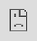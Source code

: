 ```yaml
---
layout: post
title:  "54 Small Business Ideas for Anyone Who Wants to Run Their Own Business"
date:   2021-10-23 11:02:58 +0200
categories: sales
image: /images/posts/small-business-ideas.jpg
---
```


Airbnb Co-founder, Brian Chesky, said, "If we tried to think of a good idea, we wouldn’t have been able to think of a good idea. You just have to find the solution for a problem in your own life."

If you’re like Brian and you’ve already thought about a solution for a problem you encounter in your life — or you’re on the path to doing so — then starting a small business may be in your future. It may also be for you if you dream of clocking out of your nine-to-five job for the last time and becoming your own boss.

But while you might feel ready for a new venture and passionate about your idea, you might be looking for some direction.

Best Small Business Ideas
=======

Handyman
-----------

<img alt="Handyman website homepage picturing four images of handymen helping clients with tasks " src="https://blog.hubspot.com/hs-fs/hubfs/Google%20Drive%20Integration/53%20Small%20Business%20Ideas%20for%20Anyone%20Who%20Wants%20to%20Run%20Their%20Own%20Business-Mar-12-2021-12-15-26-38-AM.png?width=650&amp;name=53%20Small%20Business%20Ideas%20for%20Anyone%20Who%20Wants%20to%20Run%20Their%20Own%20Business-Mar-12-2021-12-15-26-38-AM.png" title="" width="650" style="margin-left: auto; margin-right: auto; display: block; width: 650px;" srcset="https://blog.hubspot.com/hs-fs/hubfs/Google%20Drive%20Integration/53%20Small%20Business%20Ideas%20for%20Anyone%20Who%20Wants%20to%20Run%20Their%20Own%20Business-Mar-12-2021-12-15-26-38-AM.png?width=325&amp;name=53%20Small%20Business%20Ideas%20for%20Anyone%20Who%20Wants%20to%20Run%20Their%20Own%20Business-Mar-12-2021-12-15-26-38-AM.png 325w, https://blog.hubspot.com/hs-fs/hubfs/Google%20Drive%20Integration/53%20Small%20Business%20Ideas%20for%20Anyone%20Who%20Wants%20to%20Run%20Their%20Own%20Business-Mar-12-2021-12-15-26-38-AM.png?width=650&amp;name=53%20Small%20Business%20Ideas%20for%20Anyone%20Who%20Wants%20to%20Run%20Their%20Own%20Business-Mar-12-2021-12-15-26-38-AM.png 650w, https://blog.hubspot.com/hs-fs/hubfs/Google%20Drive%20Integration/53%20Small%20Business%20Ideas%20for%20Anyone%20Who%20Wants%20to%20Run%20Their%20Own%20Business-Mar-12-2021-12-15-26-38-AM.png?width=975&amp;name=53%20Small%20Business%20Ideas%20for%20Anyone%20Who%20Wants%20to%20Run%20Their%20Own%20Business-Mar-12-2021-12-15-26-38-AM.png 975w, https://blog.hubspot.com/hs-fs/hubfs/Google%20Drive%20Integration/53%20Small%20Business%20Ideas%20for%20Anyone%20Who%20Wants%20to%20Run%20Their%20Own%20Business-Mar-12-2021-12-15-26-38-AM.png?width=1300&amp;name=53%20Small%20Business%20Ideas%20for%20Anyone%20Who%20Wants%20to%20Run%20Their%20Own%20Business-Mar-12-2021-12-15-26-38-AM.png 1300w, https://blog.hubspot.com/hs-fs/hubfs/Google%20Drive%20Integration/53%20Small%20Business%20Ideas%20for%20Anyone%20Who%20Wants%20to%20Run%20Their%20Own%20Business-Mar-12-2021-12-15-26-38-AM.png?width=1625&amp;name=53%20Small%20Business%20Ideas%20for%20Anyone%20Who%20Wants%20to%20Run%20Their%20Own%20Business-Mar-12-2021-12-15-26-38-AM.png 1625w, https://blog.hubspot.com/hs-fs/hubfs/Google%20Drive%20Integration/53%20Small%20Business%20Ideas%20for%20Anyone%20Who%20Wants%20to%20Run%20Their%20Own%20Business-Mar-12-2021-12-15-26-38-AM.png?width=1950&amp;name=53%20Small%20Business%20Ideas%20for%20Anyone%20Who%20Wants%20to%20Run%20Their%20Own%20Business-Mar-12-2021-12-15-26-38-AM.png 1950w" sizes="(max-width: 650px) 100vw, 650px">
Are you always fixing things around the house? Often on-call when friends need small projects completed? Create a website, conduct a competitive analysis to determine what your time and expertise are worth, and turn to the friends you’ve helped before for referrals.

Woodworker
-----------
Similarly, if you have a passion for crafting beautiful furniture or other home goods out of wood, that could be a small business niche for you. Get started by listing a few of your pieces on sites like Etsy. Once you build a following, consider starting a website, accepting custom orders, or expanding to refinishing work and upholstery.

Online Dating Consultant
-----------
Dating consultants usually charge for their time. They help people create successful online dating profiles, source possible matches from outside the typical online channels, and offer a level of personalization that a site like Tinder can’t. Think you’ve got a knack for the match? This might be the business for you.

Sewing and Alteration Specialist
-----------
<img alt="Small business sewing and alteration specialist measuring a person's chest for a suit" src="https://blog.hubspot.com/hs-fs/hubfs/Google%20Drive%20Integration/53%20Small%20Business%20Ideas%20for%20Anyone%20Who%20Wants%20to%20Run%20Their%20Own%20Business-3.png?width=650&amp;name=53%20Small%20Business%20Ideas%20for%20Anyone%20Who%20Wants%20to%20Run%20Their%20Own%20Business-3.png" title="" width="650" style="margin-left: auto; margin-right: auto; display: block; width: 650px;" srcset="https://blog.hubspot.com/hs-fs/hubfs/Google%20Drive%20Integration/53%20Small%20Business%20Ideas%20for%20Anyone%20Who%20Wants%20to%20Run%20Their%20Own%20Business-3.png?width=325&amp;name=53%20Small%20Business%20Ideas%20for%20Anyone%20Who%20Wants%20to%20Run%20Their%20Own%20Business-3.png 325w, https://blog.hubspot.com/hs-fs/hubfs/Google%20Drive%20Integration/53%20Small%20Business%20Ideas%20for%20Anyone%20Who%20Wants%20to%20Run%20Their%20Own%20Business-3.png?width=650&amp;name=53%20Small%20Business%20Ideas%20for%20Anyone%20Who%20Wants%20to%20Run%20Their%20Own%20Business-3.png 650w, https://blog.hubspot.com/hs-fs/hubfs/Google%20Drive%20Integration/53%20Small%20Business%20Ideas%20for%20Anyone%20Who%20Wants%20to%20Run%20Their%20Own%20Business-3.png?width=975&amp;name=53%20Small%20Business%20Ideas%20for%20Anyone%20Who%20Wants%20to%20Run%20Their%20Own%20Business-3.png 975w, https://blog.hubspot.com/hs-fs/hubfs/Google%20Drive%20Integration/53%20Small%20Business%20Ideas%20for%20Anyone%20Who%20Wants%20to%20Run%20Their%20Own%20Business-3.png?width=1300&amp;name=53%20Small%20Business%20Ideas%20for%20Anyone%20Who%20Wants%20to%20Run%20Their%20Own%20Business-3.png 1300w, https://blog.hubspot.com/hs-fs/hubfs/Google%20Drive%20Integration/53%20Small%20Business%20Ideas%20for%20Anyone%20Who%20Wants%20to%20Run%20Their%20Own%20Business-3.png?width=1625&amp;name=53%20Small%20Business%20Ideas%20for%20Anyone%20Who%20Wants%20to%20Run%20Their%20Own%20Business-3.png 1625w, https://blog.hubspot.com/hs-fs/hubfs/Google%20Drive%20Integration/53%20Small%20Business%20Ideas%20for%20Anyone%20Who%20Wants%20to%20Run%20Their%20Own%20Business-3.png?width=1950&amp;name=53%20Small%20Business%20Ideas%20for%20Anyone%20Who%20Wants%20to%20Run%20Their%20Own%20Business-3.png 1950w" sizes="(max-width: 650px) 100vw, 650px">
People will always need clothing hemmed and buttons mended — and you could be the person to do it. If you love sewing, start by offering simple services like those mentioned above and expand your repertoire to dressmaking and design as you build a customer base and demand.

Freelance Developer
-----------
From building websites for other small businesses to providing technical support for certain projects, quality web development is in high demand right now. As a web developer, you'll naturally have a technical skill set. Distill your knowledge and expertise so customers who don't have your experience are able to understand what it is you'll be helping them achieve.

To help with this, test your messaging on friends and family who don’t have a firm understanding of the work you do. If they’re able to summarize what you do, your messaging is likely effective among people outside of your industry.

Personal Trainer
-----------
Offer in-home consultations, personalized nutrition and exercise regimens, and community boot camps to get the word out. Don’t forget to populate an Instagram feed with inspirational quotes, free exercise videos, and yummy snack ideas as well — it’s a common way for fitness gurus to build their brands in our digital world.

If you choose to go this route, it’s OK to start small at first, then scale up. For instance, MOURfit is a personal training business in Indianapolis that started in a shared gym, then grew to a private gym that offers group fitness, personal training, and nutrition services.

Freelance Graphic Designer
-----------
Set your own hours, choose your projects, and build a portfolio and business you’re proud of. From website design to blog graphics and more, many companies seek out experienced graphic designers for support on a variety of projects.

If you’re just starting out with graphic design, try these eight tips and tricks that are ideal for beginners. If you’re more experienced but need to build your portfolio to attract clients, these prompts will get your creativity flowing in no time.

Life/ Career Coach
-----------
If you have experience navigating career, personal, and social transitions successfully, put it to good use as a life or career coach. Many of us are looking for guidance in our careers — and finding someone with the time to mentor us can be tough.

Life/ career coaches don’t come cheap, but they are able to offer clients the intense and hands-on training and advice they need to make serious moves in their personal and professional lives. After all, everyone needs some uplifting advice from time to time.

<img alt="Career Coach Nariah Broadus" src="https://blog.hubspot.com/hs-fs/hubfs/Google%20Drive%20Integration/53%20Small%20Business%20Ideas%20for%20Anyone%20Who%20Wants%20to%20Run%20Their%20Own%20Business.jpeg?width=650&amp;name=53%20Small%20Business%20Ideas%20for%20Anyone%20Who%20Wants%20to%20Run%20Their%20Own%20Business.jpeg" title="" width="650" style="margin-left: auto; margin-right: auto; display: block; width: 650px;" srcset="https://blog.hubspot.com/hs-fs/hubfs/Google%20Drive%20Integration/53%20Small%20Business%20Ideas%20for%20Anyone%20Who%20Wants%20to%20Run%20Their%20Own%20Business.jpeg?width=325&amp;name=53%20Small%20Business%20Ideas%20for%20Anyone%20Who%20Wants%20to%20Run%20Their%20Own%20Business.jpeg 325w, https://blog.hubspot.com/hs-fs/hubfs/Google%20Drive%20Integration/53%20Small%20Business%20Ideas%20for%20Anyone%20Who%20Wants%20to%20Run%20Their%20Own%20Business.jpeg?width=650&amp;name=53%20Small%20Business%20Ideas%20for%20Anyone%20Who%20Wants%20to%20Run%20Their%20Own%20Business.jpeg 650w, https://blog.hubspot.com/hs-fs/hubfs/Google%20Drive%20Integration/53%20Small%20Business%20Ideas%20for%20Anyone%20Who%20Wants%20to%20Run%20Their%20Own%20Business.jpeg?width=975&amp;name=53%20Small%20Business%20Ideas%20for%20Anyone%20Who%20Wants%20to%20Run%20Their%20Own%20Business.jpeg 975w, https://blog.hubspot.com/hs-fs/hubfs/Google%20Drive%20Integration/53%20Small%20Business%20Ideas%20for%20Anyone%20Who%20Wants%20to%20Run%20Their%20Own%20Business.jpeg?width=1300&amp;name=53%20Small%20Business%20Ideas%20for%20Anyone%20Who%20Wants%20to%20Run%20Their%20Own%20Business.jpeg 1300w, https://blog.hubspot.com/hs-fs/hubfs/Google%20Drive%20Integration/53%20Small%20Business%20Ideas%20for%20Anyone%20Who%20Wants%20to%20Run%20Their%20Own%20Business.jpeg?width=1625&amp;name=53%20Small%20Business%20Ideas%20for%20Anyone%20Who%20Wants%20to%20Run%20Their%20Own%20Business.jpeg 1625w, https://blog.hubspot.com/hs-fs/hubfs/Google%20Drive%20Integration/53%20Small%20Business%20Ideas%20for%20Anyone%20Who%20Wants%20to%20Run%20Their%20Own%20Business.jpeg?width=1950&amp;name=53%20Small%20Business%20Ideas%20for%20Anyone%20Who%20Wants%20to%20Run%20Their%20Own%20Business.jpeg 1950w" sizes="(max-width: 650px) 100vw, 650px">

Looking for inspiration? Nariah Broadus has dedicated more than 20 years to helping people create better working environments and navigate change successfully as a career and leadership coach. Check out her story for more inspiration to get started with this small business idea.

Resume Writer
-----------
Creating a resume, cover letter, and — when necessary — portfolio for a new job can be tough and time consuming. That’s why many people hire help. Assist clients with tailored resumes, beautifully edited cover letters, and carefully-crafted portfolios that make it impossible for employers to ignore.

Freelance Writer
-----------
If you have writing skills, there’s someone out there willing to pay you for them. Write blog posts, magazine articles, and website copy galore — just make sure you have a body of work built up to share with potential clients. Even if you create a few sample pieces to have on hand, they’ll help exhibit your work and attract new business.

Translator
-----------
Speak a foreign language? Start a translation service. Consider specializing in a specific genre of translation, like medical or financial translation, as you might be able to fill a niche need in your community.

Garden Designer
-----------
Many people have the willingness to do the dirty work in their backyards, but few have the know-how to complete the first part of this process — designing and planning the backyard space. Draw up the designs for your clients’ outdoor spaces and let them do the actual digging.

Ecommerce Store Owner
-----------
Do you create, collect, or curate anything special? Consider starting an ecommerce store and turning your hobby into a full-time job. Whether you need somewhere to sell all that pottery you’ve been making, or an excuse to search for the sports memorabilia you love tracking down, an ecommerce store can make it financially viable for you to pursue your passion.

Landscaper
-----------
Mowing, tree-trimming, and seasonal decor are all neighborhood needs. If you have or can acquire the equipment, a landscaping business can be a lucrative affair.

Videographer
-----------
Video production requires you to have invested in the equipment up front which can be quite expensive. But that’s also what makes your services so valuable. Make sure you have a reel of your work to share or create a website with several selections of your work available for interested viewers.

To learn more about the art of videography, check out The Ultimate Guide to Video Marketing.

Photographer
-----------
Start by conducting photo shoots for your family and friends. As you build a body of work, ask for referrals and reviews. Photography businesses often grow by word of mouth, so create a Facebook page where you can tag recent clients. Videos that you tag those clients in will show up in their friends’ newsfeeds where they can view your work. You can also ask them to leave reviews on your Facebook business page.

<iframe width="200" height="113" src="https://www.youtube.com/embed/i17KKweMtvQ?feature=oembed" frameborder="0" allow="accelerometer; autoplay; clipboard-write; encrypted-media; gyroscope; picture-in-picture" allowfullscreen="" style="position: absolute; top: 0px; left: 0px; width: 100%; height: 100%; border: none;" xml="lang" data-mce-src="https://www.youtube.com/embed/i17KKweMtvQ?feature=oembed" data-mce-style="position: absolute; top: 0px; left: 0px; width: 100%; height: 100%; border: none;"></iframe>

If you’re not sure where to start with freelance photography, take a look at Erica Clayton’s journey into the business. Her advice? Give yourself a firm deadline to turn a profit.

Travel Planner
-----------
The time of the travel agent might be passing, but people are still looking for those with a knack for more nontraditional travel coordination. If you always plan the perfect vacations complete with beautiful hotels, the ideal location, and a bevy of delicious restaurants lined up for every evening, consider advertising your services as a more modern approach to travel planning.

Car-detailing Specialist
-----------
The devil is in the details and you can be too. Car-detailing services that travel to the client are convenient for busy people who can’t find the time to run through the car wash. With this business, your clients only have to pay and the service will be done for them before they know it. Just make sure you have the flexibility, transportation, and equipment to take your business on the road.

Home Inspector
-----------
Working as a home inspector requires a certification and a great deal of expertise, but it can offer a flexible work schedule and stable income. Confirm the licensing requirements in your state before getting started with this type of small business. You’ll want to make sure you’re providing the best service to your clients by having all of your credentials in order.

House Cleaner
-----------
With a low barrier to entry, house cleaning can be a great way to start doing what you love — soon. Consider advertising to homes in your neighborhood and get more bang for your buck by earning a few small businesses as clients as well. They’ll usually bring in a higher paycheck for a similar amount of work.

Need some inspiration? This small business cleaning service grew virtually overnight on Instagram after their content went viral during the pandemic.

<img alt="Go Clean Co Instagram profile" src="https://blog.hubspot.com/hs-fs/hubfs/Google%20Drive%20Integration/53%20Small%20Business%20Ideas%20for%20Anyone%20Who%20Wants%20to%20Run%20Their%20Own%20Business.png?width=650&amp;name=53%20Small%20Business%20Ideas%20for%20Anyone%20Who%20Wants%20to%20Run%20Their%20Own%20Business.png" title="" width="650" style="width: 650px; margin-left: auto; margin-right: auto; display: block;" srcset="https://blog.hubspot.com/hs-fs/hubfs/Google%20Drive%20Integration/53%20Small%20Business%20Ideas%20for%20Anyone%20Who%20Wants%20to%20Run%20Their%20Own%20Business.png?width=325&amp;name=53%20Small%20Business%20Ideas%20for%20Anyone%20Who%20Wants%20to%20Run%20Their%20Own%20Business.png 325w, https://blog.hubspot.com/hs-fs/hubfs/Google%20Drive%20Integration/53%20Small%20Business%20Ideas%20for%20Anyone%20Who%20Wants%20to%20Run%20Their%20Own%20Business.png?width=650&amp;name=53%20Small%20Business%20Ideas%20for%20Anyone%20Who%20Wants%20to%20Run%20Their%20Own%20Business.png 650w, https://blog.hubspot.com/hs-fs/hubfs/Google%20Drive%20Integration/53%20Small%20Business%20Ideas%20for%20Anyone%20Who%20Wants%20to%20Run%20Their%20Own%20Business.png?width=975&amp;name=53%20Small%20Business%20Ideas%20for%20Anyone%20Who%20Wants%20to%20Run%20Their%20Own%20Business.png 975w, https://blog.hubspot.com/hs-fs/hubfs/Google%20Drive%20Integration/53%20Small%20Business%20Ideas%20for%20Anyone%20Who%20Wants%20to%20Run%20Their%20Own%20Business.png?width=1300&amp;name=53%20Small%20Business%20Ideas%20for%20Anyone%20Who%20Wants%20to%20Run%20Their%20Own%20Business.png 1300w, https://blog.hubspot.com/hs-fs/hubfs/Google%20Drive%20Integration/53%20Small%20Business%20Ideas%20for%20Anyone%20Who%20Wants%20to%20Run%20Their%20Own%20Business.png?width=1625&amp;name=53%20Small%20Business%20Ideas%20for%20Anyone%20Who%20Wants%20to%20Run%20Their%20Own%20Business.png 1625w, https://blog.hubspot.com/hs-fs/hubfs/Google%20Drive%20Integration/53%20Small%20Business%20Ideas%20for%20Anyone%20Who%20Wants%20to%20Run%20Their%20Own%20Business.png?width=1950&amp;name=53%20Small%20Business%20Ideas%20for%20Anyone%20Who%20Wants%20to%20Run%20Their%20Own%20Business.png 1950w" sizes="(max-width: 650px) 100vw, 650px">

Personal Chef
-----------
We all love to eat, but few of us have the time or energy to cook healthy, delicious meals. Advertise your services to local families and businesses alike. To save on start-up costs, consider scheduling certain groups of clients together — say, vegetarians — so you can cook larger quantities of the same dish.

<img alt="Four images with different food dishes including pasta, ceviche, and beef" src="https://blog.hubspot.com/hs-fs/hubfs/Google%20Drive%20Integration/53%20Small%20Business%20Ideas%20for%20Anyone%20Who%20Wants%20to%20Run%20Their%20Own%20Business-1.png?width=650&amp;name=53%20Small%20Business%20Ideas%20for%20Anyone%20Who%20Wants%20to%20Run%20Their%20Own%20Business-1.png" title="" width="650" style="margin-left: auto; margin-right: auto; display: block; width: 650px;" srcset="https://blog.hubspot.com/hs-fs/hubfs/Google%20Drive%20Integration/53%20Small%20Business%20Ideas%20for%20Anyone%20Who%20Wants%20to%20Run%20Their%20Own%20Business-1.png?width=325&amp;name=53%20Small%20Business%20Ideas%20for%20Anyone%20Who%20Wants%20to%20Run%20Their%20Own%20Business-1.png 325w, https://blog.hubspot.com/hs-fs/hubfs/Google%20Drive%20Integration/53%20Small%20Business%20Ideas%20for%20Anyone%20Who%20Wants%20to%20Run%20Their%20Own%20Business-1.png?width=650&amp;name=53%20Small%20Business%20Ideas%20for%20Anyone%20Who%20Wants%20to%20Run%20Their%20Own%20Business-1.png 650w, https://blog.hubspot.com/hs-fs/hubfs/Google%20Drive%20Integration/53%20Small%20Business%20Ideas%20for%20Anyone%20Who%20Wants%20to%20Run%20Their%20Own%20Business-1.png?width=975&amp;name=53%20Small%20Business%20Ideas%20for%20Anyone%20Who%20Wants%20to%20Run%20Their%20Own%20Business-1.png 975w, https://blog.hubspot.com/hs-fs/hubfs/Google%20Drive%20Integration/53%20Small%20Business%20Ideas%20for%20Anyone%20Who%20Wants%20to%20Run%20Their%20Own%20Business-1.png?width=1300&amp;name=53%20Small%20Business%20Ideas%20for%20Anyone%20Who%20Wants%20to%20Run%20Their%20Own%20Business-1.png 1300w, https://blog.hubspot.com/hs-fs/hubfs/Google%20Drive%20Integration/53%20Small%20Business%20Ideas%20for%20Anyone%20Who%20Wants%20to%20Run%20Their%20Own%20Business-1.png?width=1625&amp;name=53%20Small%20Business%20Ideas%20for%20Anyone%20Who%20Wants%20to%20Run%20Their%20Own%20Business-1.png 1625w, https://blog.hubspot.com/hs-fs/hubfs/Google%20Drive%20Integration/53%20Small%20Business%20Ideas%20for%20Anyone%20Who%20Wants%20to%20Run%20Their%20Own%20Business-1.png?width=1950&amp;name=53%20Small%20Business%20Ideas%20for%20Anyone%20Who%20Wants%20to%20Run%20Their%20Own%20Business-1.png 1950w" sizes="(max-width: 650px) 100vw, 650px">

Chef Paul’s mouth-watering dishes are available to clients across the country. His clientele niche consists of athletes, corporate businesses, and local gyms.

Property Manager
-----------
Many people maintain properties they don’t live in — often based in different cities or states. As a property manager, you can help a property owner ensure their home is being well taken care of, handle small fixes as they arise, and serve as a liaison to renters.

Packing Services Facilitator
-----------
Moving is always a pain, and many people hire the entire packing process out. Want to have a steady stream of clients? Partner with a local moving service who will refer new clients to you.

Massage Therapist
-----------
Soothe aching muscles and promote peace for your clients as a massage therapist. Look into training and certification courses in your city and state and invest in a portable bed to take on client visits.

Crafter
-----------
Creating novelties by hand is a fun and unique way to start a small business. Whether you make jewelry, knitted comfort items, or even custom wigs, there’s probably a market for your products. Tap into your audience with creative marketing on social media and search engine optimize your website for the unique products you make.

Bed and Breakfast Owner
-----------
This is another business venture that will require you to research the correct licensure from your state, but it will be well worth it to see your dreams come true. Consider what guests will be traveling to your area and create special packages and themed stays that coincide with their interests in your locale.

Interior Designer
-----------
Similar to landscape design — there are many people who have the ability to buy the furniture and home decor they need to fill their rooms, but few who know where to start. It might take some time to build a portfolio but documenting your projects and sharing them online can build a fanbase beyond your wildest dreams.

<img alt="Sandra Cavallo's instagram profile featuring her interior design work" src="https://blog.hubspot.com/hs-fs/hubfs/Google%20Drive%20Integration/53%20Small%20Business%20Ideas%20for%20Anyone%20Who%20Wants%20to%20Run%20Their%20Own%20Business-2.png?width=650&amp;name=53%20Small%20Business%20Ideas%20for%20Anyone%20Who%20Wants%20to%20Run%20Their%20Own%20Business-2.png" title="" width="650" loading="lazy" style="margin-left: auto; margin-right: auto; display: block; width: 650px;" srcset="https://blog.hubspot.com/hs-fs/hubfs/Google%20Drive%20Integration/53%20Small%20Business%20Ideas%20for%20Anyone%20Who%20Wants%20to%20Run%20Their%20Own%20Business-2.png?width=325&amp;name=53%20Small%20Business%20Ideas%20for%20Anyone%20Who%20Wants%20to%20Run%20Their%20Own%20Business-2.png 325w, https://blog.hubspot.com/hs-fs/hubfs/Google%20Drive%20Integration/53%20Small%20Business%20Ideas%20for%20Anyone%20Who%20Wants%20to%20Run%20Their%20Own%20Business-2.png?width=650&amp;name=53%20Small%20Business%20Ideas%20for%20Anyone%20Who%20Wants%20to%20Run%20Their%20Own%20Business-2.png 650w, https://blog.hubspot.com/hs-fs/hubfs/Google%20Drive%20Integration/53%20Small%20Business%20Ideas%20for%20Anyone%20Who%20Wants%20to%20Run%20Their%20Own%20Business-2.png?width=975&amp;name=53%20Small%20Business%20Ideas%20for%20Anyone%20Who%20Wants%20to%20Run%20Their%20Own%20Business-2.png 975w, https://blog.hubspot.com/hs-fs/hubfs/Google%20Drive%20Integration/53%20Small%20Business%20Ideas%20for%20Anyone%20Who%20Wants%20to%20Run%20Their%20Own%20Business-2.png?width=1300&amp;name=53%20Small%20Business%20Ideas%20for%20Anyone%20Who%20Wants%20to%20Run%20Their%20Own%20Business-2.png 1300w, https://blog.hubspot.com/hs-fs/hubfs/Google%20Drive%20Integration/53%20Small%20Business%20Ideas%20for%20Anyone%20Who%20Wants%20to%20Run%20Their%20Own%20Business-2.png?width=1625&amp;name=53%20Small%20Business%20Ideas%20for%20Anyone%20Who%20Wants%20to%20Run%20Their%20Own%20Business-2.png 1625w, https://blog.hubspot.com/hs-fs/hubfs/Google%20Drive%20Integration/53%20Small%20Business%20Ideas%20for%20Anyone%20Who%20Wants%20to%20Run%20Their%20Own%20Business-2.png?width=1950&amp;name=53%20Small%20Business%20Ideas%20for%20Anyone%20Who%20Wants%20to%20Run%20Their%20Own%20Business-2.png 1950w" sizes="(max-width: 650px) 100vw, 650px">

Need inspiration? Check out Sandra Cavallo’s interior design Instagram account.

Nonprofit Owner
-----------
If you dream of devoting your life to a cause you believe in, it might be time to start a nonprofit. You’ll need to incorporate your business and file for 501(c)(3) tax-exempt status — and then you’ll be required to meet ongoing standards of compliance, but the payoff is making a meaningful impact on a cause you believe in.

Tour Guide
-----------
Love the local history of your city or state? Consider becoming a tour guide. Sure, you’ll need to conduct plenty of research to be able to do the job well, but that’s half the fun. Set yourself apart by offering tours that speak to a specific niche of your community’s history.

Some tour guides, like the ones at Freedom Trail in Boston, offer historical walking tours of their town’s most haunted spots while others curate guided foodie tours for guests to get a true taste of the city.

Tutor
-----------
Whether you’re a math whiz, piano master, or Shakespeare aficionado, there’s someone out there who needs a little help in your area of expertise and is willing to pay for it. Advertise your services through local schools, community colleges, community centers, and even social media to get the word out and build a customer base.

Consultant
-----------
If you have significant experience in or knowledge of a specific subject, consider becoming a consultant. Perhaps you’re an expert at hiring practices, have a knack for SEO, or have led multiple sales teams to six-figure success. Identify your expertise and market yourself as a consultant and charge the going rate.

Clothing Boutique Owner
-----------
If you dream of building your own fashion empire, why not start with a local boutique? Build buzz with impressive window displays, inspiring social media accounts, and heavy community involvement.

Event Planner
-----------
You might choose to specialize in a specific type of event — like weddings or company meetings — or set yourself up as an event planner of all trades. If you’re highly organized, are detail-oriented, and have experience planning large events, it might be time others benefit from your skills.

Specialty Food Store Owner
-----------
<img alt="American Provisions website featuring images of their novelty items and their small business location" src="https://blog.hubspot.com/hs-fs/hubfs/Google%20Drive%20Integration/53%20Small%20Business%20Ideas%20for%20Anyone%20Who%20Wants%20to%20Run%20Their%20Own%20Business-4.png?width=650&amp;name=53%20Small%20Business%20Ideas%20for%20Anyone%20Who%20Wants%20to%20Run%20Their%20Own%20Business-4.png" title="" width="650" style="margin-left: auto; margin-right: auto; display: block; width: 650px;" srcset="https://blog.hubspot.com/hs-fs/hubfs/Google%20Drive%20Integration/53%20Small%20Business%20Ideas%20for%20Anyone%20Who%20Wants%20to%20Run%20Their%20Own%20Business-4.png?width=325&amp;name=53%20Small%20Business%20Ideas%20for%20Anyone%20Who%20Wants%20to%20Run%20Their%20Own%20Business-4.png 325w, https://blog.hubspot.com/hs-fs/hubfs/Google%20Drive%20Integration/53%20Small%20Business%20Ideas%20for%20Anyone%20Who%20Wants%20to%20Run%20Their%20Own%20Business-4.png?width=650&amp;name=53%20Small%20Business%20Ideas%20for%20Anyone%20Who%20Wants%20to%20Run%20Their%20Own%20Business-4.png 650w, https://blog.hubspot.com/hs-fs/hubfs/Google%20Drive%20Integration/53%20Small%20Business%20Ideas%20for%20Anyone%20Who%20Wants%20to%20Run%20Their%20Own%20Business-4.png?width=975&amp;name=53%20Small%20Business%20Ideas%20for%20Anyone%20Who%20Wants%20to%20Run%20Their%20Own%20Business-4.png 975w, https://blog.hubspot.com/hs-fs/hubfs/Google%20Drive%20Integration/53%20Small%20Business%20Ideas%20for%20Anyone%20Who%20Wants%20to%20Run%20Their%20Own%20Business-4.png?width=1300&amp;name=53%20Small%20Business%20Ideas%20for%20Anyone%20Who%20Wants%20to%20Run%20Their%20Own%20Business-4.png 1300w, https://blog.hubspot.com/hs-fs/hubfs/Google%20Drive%20Integration/53%20Small%20Business%20Ideas%20for%20Anyone%20Who%20Wants%20to%20Run%20Their%20Own%20Business-4.png?width=1625&amp;name=53%20Small%20Business%20Ideas%20for%20Anyone%20Who%20Wants%20to%20Run%20Their%20Own%20Business-4.png 1625w, https://blog.hubspot.com/hs-fs/hubfs/Google%20Drive%20Integration/53%20Small%20Business%20Ideas%20for%20Anyone%20Who%20Wants%20to%20Run%20Their%20Own%20Business-4.png?width=1950&amp;name=53%20Small%20Business%20Ideas%20for%20Anyone%20Who%20Wants%20to%20Run%20Their%20Own%20Business-4.png 1950w" sizes="(max-width: 650px) 100vw, 650px">

Gourmet foods, cheeses, sake, wine — you name a food, there’s a specialty food store out there for it. Put your passion for exotic olive oils to good use and open a store like American Provisions where you offer the kind of expertise and selection your audience couldn’t dream of getting from their local grocer.

Personal Assistant
-----------
Again, if you’re an organized, highly-detailed person, the life of a personal assistant might be for you. Don’t want to be tied to one office or person all day, every day? Consider becoming a virtual assistant, which allows you a more flexible work environment.

Food Truck Owner
-----------
Always dreamt of owning a restaurant but not quite ready to take the plunge? Test out your concepts with a food truck. It’s a great way to become familiar with food and restaurant licensing in your state, see what people like and don’t like, and build a ravenous following before ever opening or investing in a brick-and-mortar location.

Taco Nganas, a taco truck in Memphis, TN, started with one food truck and expanded to three, building a loyal customer base along the way.

Consignment Shop Owner
-----------
If you have an eye for style but don’t want to invest in the inventory of a brand-new boutique, consider going consignment. It will allow you to curate a collection of clothing that matches your goals and aesthetic, without the overhead of a boutique selling entirely new garments.

Caterer
-----------
If that personal chef gig is too restrictive for your schedule, consider catering instead. Pick your projects, work fewer but larger events, and hone in on your time management skills.

Gym owner
-----------
Kickboxing gyms, yoga studios, CrossFit, oh my! Turn your passion for fitness into a community for others by creating your own gym — start one from the ground up, become an affiliate, or open a franchise location.

Daycare Owner
-----------
Childcare continues to be in high demand. While nannies and nanny shares are popular right now, a good daycare is hard to find. Fill a need in your neighborhood by opening your own. And, as always, make sure you’re complying with your city and state’s zoning, licensure, insurance, and inspection requirements.

Boutique Agency Owner
-----------
What’s your specialty? Whether it’s marketing, social media, or PR, it might be time to start your own agency. Many other small businesses need this type of help but don’t have the resources or volume to necessitate a full-time position.

Consider building a small team and learn from other entrepreneurs who’ve successfully started their own agencies, like Duane Brown of Take Some Risk.

Coffee Shop Owner
-----------
Turn your caffeine addiction into something a little more lucrative. Opening a franchise or buying an existing shop are lower-risk entry points to the coffee game but they usually require a little more cash up front. Starting a shop from scratch requires a little more planning and a lot more work — but it also maximizes your earning potential in the future.

Moving Company
-----------
A truck, moving equipment, manpower, and the correct permits and insurance are the building blocks of starting your own moving company. Before you buy your first fleet of trucks, however, start small with a moving van and keep your costs low.

Still sound like too much of an initial investment? Consider offering packing services only, which have a much lower financial barrier to entry.

<img alt="International moving specialists website featuring a button to get a quote on an international move" src="https://blog.hubspot.com/hs-fs/hubfs/Google%20Drive%20Integration/53%20Small%20Business%20Ideas%20for%20Anyone%20Who%20Wants%20to%20Run%20Their%20Own%20Business-Mar-12-2021-12-15-26-75-AM.png?width=650&amp;name=53%20Small%20Business%20Ideas%20for%20Anyone%20Who%20Wants%20to%20Run%20Their%20Own%20Business-Mar-12-2021-12-15-26-75-AM.png" title="" width="650" style="margin-left: auto; margin-right: auto; display: block; width: 650px;" srcset="https://blog.hubspot.com/hs-fs/hubfs/Google%20Drive%20Integration/53%20Small%20Business%20Ideas%20for%20Anyone%20Who%20Wants%20to%20Run%20Their%20Own%20Business-Mar-12-2021-12-15-26-75-AM.png?width=325&amp;name=53%20Small%20Business%20Ideas%20for%20Anyone%20Who%20Wants%20to%20Run%20Their%20Own%20Business-Mar-12-2021-12-15-26-75-AM.png 325w, https://blog.hubspot.com/hs-fs/hubfs/Google%20Drive%20Integration/53%20Small%20Business%20Ideas%20for%20Anyone%20Who%20Wants%20to%20Run%20Their%20Own%20Business-Mar-12-2021-12-15-26-75-AM.png?width=650&amp;name=53%20Small%20Business%20Ideas%20for%20Anyone%20Who%20Wants%20to%20Run%20Their%20Own%20Business-Mar-12-2021-12-15-26-75-AM.png 650w, https://blog.hubspot.com/hs-fs/hubfs/Google%20Drive%20Integration/53%20Small%20Business%20Ideas%20for%20Anyone%20Who%20Wants%20to%20Run%20Their%20Own%20Business-Mar-12-2021-12-15-26-75-AM.png?width=975&amp;name=53%20Small%20Business%20Ideas%20for%20Anyone%20Who%20Wants%20to%20Run%20Their%20Own%20Business-Mar-12-2021-12-15-26-75-AM.png 975w, https://blog.hubspot.com/hs-fs/hubfs/Google%20Drive%20Integration/53%20Small%20Business%20Ideas%20for%20Anyone%20Who%20Wants%20to%20Run%20Their%20Own%20Business-Mar-12-2021-12-15-26-75-AM.png?width=1300&amp;name=53%20Small%20Business%20Ideas%20for%20Anyone%20Who%20Wants%20to%20Run%20Their%20Own%20Business-Mar-12-2021-12-15-26-75-AM.png 1300w, https://blog.hubspot.com/hs-fs/hubfs/Google%20Drive%20Integration/53%20Small%20Business%20Ideas%20for%20Anyone%20Who%20Wants%20to%20Run%20Their%20Own%20Business-Mar-12-2021-12-15-26-75-AM.png?width=1625&amp;name=53%20Small%20Business%20Ideas%20for%20Anyone%20Who%20Wants%20to%20Run%20Their%20Own%20Business-Mar-12-2021-12-15-26-75-AM.png 1625w, https://blog.hubspot.com/hs-fs/hubfs/Google%20Drive%20Integration/53%20Small%20Business%20Ideas%20for%20Anyone%20Who%20Wants%20to%20Run%20Their%20Own%20Business-Mar-12-2021-12-15-26-75-AM.png?width=1950&amp;name=53%20Small%20Business%20Ideas%20for%20Anyone%20Who%20Wants%20to%20Run%20Their%20Own%20Business-Mar-12-2021-12-15-26-75-AM.png 1950w" sizes="(max-width: 650px) 100vw, 650px">

You could even take a niche approach to the industry as Astro International has by offering international moving services.

Home Staging
-----------
If you have a flare for interior design, a staging service might serve as your creative outlet and professional calling. You can build a portfolio with little initial investment by staging homes using the owner’s existing furnishings and decor. Most stagers eventually build up an inventory of furniture as they become more established and network with area realtors.

Dog Walker, Groomer, or Trainer
-----------
Licensing and insurance will be the two most important factors in opening a dog walking, grooming, or training business, but your canine colleagues will surely make up for the initial red tape. To test the waters before jumping in, consider walking dogs through companies like Rover. Ready to run your own show? Consider a franchise like Dogtopia.

Home Business Ideas
=======
These home business ideas give you a few more business options that are either based at home or online.

Coding
-----------
Frontend, backend, and every type of code in between, this skill requires no in-person interaction with your clients. But one skill you’ll want to carry over from the in-person world for this type of business is active listening. It can be easy to zone out while building a product, but developing a connection with the client is just as important as developing the code for their website.

If you keep the client top of mind when you can’t be around physically, you can ensure that you’re meeting their development needs with your coding work.

Vending Machine Owner
-----------
Since 2015, the growth rate for vending machine businesses has increased 1.4%. Even as social distancing restrictions are still in place, this business can still be lucrative if you choose the right locations. High-traffic is key — places like hospitals, schools, and community centers are smart places to start placing your machines to generate enough revenue to cover cost and turn a profit.

Social Media Manager
-----------
Do you have a knack for social media? As a social media manager, you can use your skills to manage the social media accounts for companies and even individual people. Influencer marketing has become more common and many influencers rely on marketing agencies or employees to help them run their social channels.

Data Entry Clerk
-----------
Many businesses seek data entry clerks to help them enter information into their computer systems and spreadsheets. If you have strong computer and typing skills, this might be the business for you.

Audio or Video Editor
-----------
As of March 2021, there are 1.75 million podcasts available to listeners. For this reason, brands are turning to audio and visual content to connect with consumers. The catch is that many don't have the time to invest in the production of this content, or they don't have the skills to do it. Audio and video editors are in demand when it comes to producing quality content for hungry audiences.

Voiceover Artist
-----------
Speaking of podcasts and videos, many content creators recognize the value and level of professionalism that great voice talent can bring to a project. There are gigs out there for podcast intros/outros, narration for explainer videos, or even voice work for audio books.

Pet Sitter
-----------
Do you have a passion for pets? Consider becoming a pet sitter. While the pet's owners are away on vacation, either host their pet at your home or make visits to their home. Join a pet sitting service like Wag to get started.

Vacation Host
-----------
Have you ever used a home-sharing service instead of a hotel? You could make a living by hosting visitors in your own home or renting out a room. Consider becoming a host with companies like Airbnb.

Is your head buzzing with small business ideas yet? After all that brainstorming, you’ll need a practical plan to get started with your new small business.

Candy Seller
-----------
If you grew up in a close-knit, southern neighborhood, you're familiar with the "Candy Lady" around the neighborhood. This home business can be started by anyone who's trustworthy in the community. Aside from selling the most popular snacks, a candy seller can provide the neighborhood with fresh fruit and produce that may be harder to find if you live in a food desert.